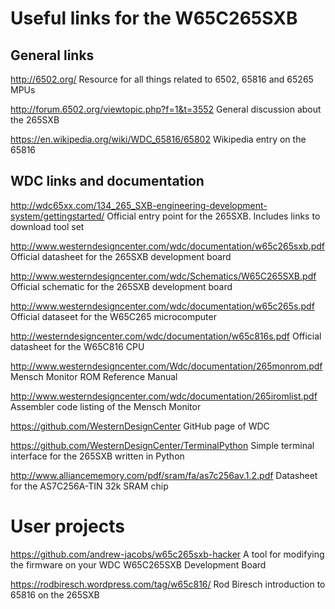 # Useful links for the W65C265SXB

## General links

http://6502.org/ Resource for all things related to 6502, 65816 and 65265 MPUs

http://forum.6502.org/viewtopic.php?f=1&t=3552 General discussion about the
265SXB

https://en.wikipedia.org/wiki/WDC_65816/65802 Wikipedia entry on the 65816


## WDC links and documentation

http://wdc65xx.com/134_265_SXB-engineering-development-system/gettingstarted/
Official entry point for the 265SXB. Includes links to download tool set

http://www.westerndesigncenter.com/wdc/documentation/w65c265sxb.pdf Official
datasheet for the 265SXB development board

http://www.westerndesigncenter.com/wdc/Schematics/W65C265SXB.pdf Official
schematic for the 265SXB development board

http://www.westerndesigncenter.com/wdc/documentation/w65c265s.pdf Official
dataseet for the W65C265 microcomputer 

http://westerndesigncenter.com/wdc/documentation/w65c816s.pdf Official datasheet
for the W65C816 CPU

http://www.westerndesigncenter.com/Wdc/documentation/265monrom.pdf Mensch
Monitor ROM Reference Manual

http://www.westerndesigncenter.com/wdc/documentation/265iromlist.pdf Assembler
code listing of the Mensch Monitor 

https://github.com/WesternDesignCenter GitHub page of WDC

https://github.com/WesternDesignCenter/TerminalPython Simple terminal interface
for the 265SXB written in Python

http://www.alliancememory.com/pdf/sram/fa/as7c256av.1.2.pdf Datasheet for the
AS7C256A-TIN 32k SRAM chip


# User projects

https://github.com/andrew-jacobs/w65c265sxb-hacker A tool for modifying the
firmware on your WDC W65C265SXB Development Board

https://rodbiresch.wordpress.com/tag/w65c816/ Rod Biresch introduction to 65816
on the 265SXB

